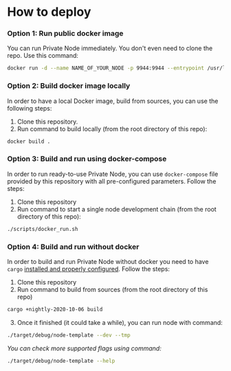 # How to deploy

### Option 1: Run public docker image
 You can run Private Node immediately. You don't even need to clone the repo. Use this command:
```bash
docker run -d --name NAME_OF_YOUR_NODE -p 9944:9944 --entrypoint /usr/local/bin/node-template cerebellumnetwork/turnkey-private-blockchain-network --dev --ws-external
```

### Option 2: Build docker image locally
In order to have a local Docker image, build from sources, you can use the following steps:
1. Clone this repository.
2. Run command to build locally (from the root directory of this repo):
```bash
docker build .
```

### Option 3: Build and run using docker-compose
In order to run ready-to-use Private Node, you can use `docker-compose` file provided by this repository with all pre-configured parameters. Follow the steps:
1. Clone this repository
2. Run command to start a single node development chain  (from the root directory of this repo):
```bash
./scripts/docker_run.sh
```

### Option 4: Build and run without docker
In order to build and run Private Node without docker you need to have `cargo` [installed and properly configured](https://doc.rust-lang.org/cargo/getting-started/installation.html). Follow the steps:
1. Clone this repository
2. Run command to build from sources (from the root directory of this repo)
```bash
cargo +nightly-2020-10-06 build
```
3. Once it finished (it could take a while), you can run node with command:
```bash
./target/debug/node-template --dev --tmp
```
*You can check more supported flags using command:*
```bash
./target/debug/node-template --help
```
